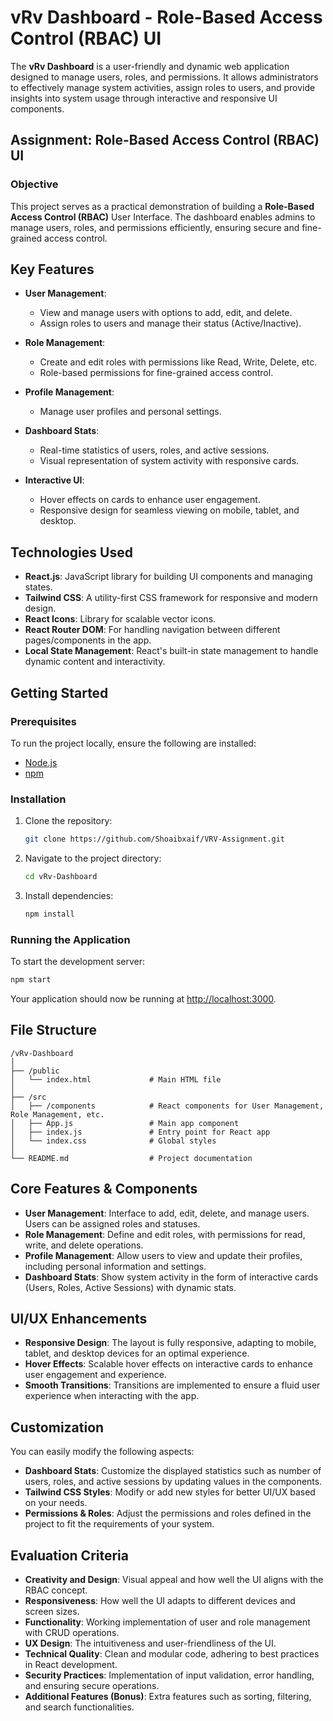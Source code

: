 # vRv Dashboard - Role-Based Access Control (RBAC) UI

The **vRv Dashboard** is a user-friendly and dynamic web application designed to manage users, roles, and permissions. It allows administrators to effectively manage system activities, assign roles to users, and provide insights into system usage through interactive and responsive UI components.

## **Assignment: Role-Based Access Control (RBAC) UI**

### **Objective**
This project serves as a practical demonstration of building a **Role-Based Access Control (RBAC)** User Interface. The dashboard enables admins to manage users, roles, and permissions efficiently, ensuring secure and fine-grained access control.

## **Key Features**

- **User Management**: 
  - View and manage users with options to add, edit, and delete.
  - Assign roles to users and manage their status (Active/Inactive).

- **Role Management**: 
  - Create and edit roles with permissions like Read, Write, Delete, etc.
  - Role-based permissions for fine-grained access control.

- **Profile Management**: 
  - Manage user profiles and personal settings.
  
- **Dashboard Stats**: 
  - Real-time statistics of users, roles, and active sessions.
  - Visual representation of system activity with responsive cards.

- **Interactive UI**:
  - Hover effects on cards to enhance user engagement.
  - Responsive design for seamless viewing on mobile, tablet, and desktop.


## **Technologies Used**

- **React.js**: JavaScript library for building UI components and managing states.
- **Tailwind CSS**: A utility-first CSS framework for responsive and modern design.
- **React Icons**: Library for scalable vector icons.
- **React Router DOM**: For handling navigation between different pages/components in the app.
- **Local State Management**: React's built-in state management to handle dynamic content and interactivity.
  
## **Getting Started**

### **Prerequisites**

To run the project locally, ensure the following are installed:

- [Node.js](https://nodejs.org/en/download/)
- [npm](https://www.npmjs.com/get-npm)

### **Installation**

1. Clone the repository:
    ```bash
    git clone https://github.com/Shoaibxaif/VRV-Assignment.git
    ```
2. Navigate to the project directory:
    ```bash
    cd vRv-Dashboard
    ```
3. Install dependencies:
    ```bash
    npm install
    ```

### **Running the Application**

To start the development server:

```bash
npm start
```

Your application should now be running at [http://localhost:3000](http://localhost:3000).


## **File Structure**

```
/vRv-Dashboard
│
├── /public
│   └── index.html             # Main HTML file
│
├── /src
│   ├── /components            # React components for User Management, Role Management, etc.
│   ├── App.js                 # Main app component
│   ├── index.js               # Entry point for React app
│   └── index.css              # Global styles
│
└── README.md                  # Project documentation
```

## **Core Features & Components**

- **User Management**: Interface to add, edit, delete, and manage users. Users can be assigned roles and statuses.
- **Role Management**: Define and edit roles, with permissions for read, write, and delete operations.
- **Profile Management**: Allow users to view and update their profiles, including personal information and settings.
- **Dashboard Stats**: Show system activity in the form of interactive cards (Users, Roles, Active Sessions) with dynamic stats.


## **UI/UX Enhancements**

- **Responsive Design**: The layout is fully responsive, adapting to mobile, tablet, and desktop devices for an optimal experience.
- **Hover Effects**: Scalable hover effects on interactive cards to enhance user engagement and experience.
- **Smooth Transitions**: Transitions are implemented to ensure a fluid user experience when interacting with the app.


## **Customization**

You can easily modify the following aspects:

- **Dashboard Stats**: Customize the displayed statistics such as number of users, roles, and active sessions by updating values in the components.
- **Tailwind CSS Styles**: Modify or add new styles for better UI/UX based on your needs.
- **Permissions & Roles**: Adjust the permissions and roles defined in the project to fit the requirements of your system.


## **Evaluation Criteria**

- **Creativity and Design**: Visual appeal and how well the UI aligns with the RBAC concept.
- **Responsiveness**: How well the UI adapts to different devices and screen sizes.
- **Functionality**: Working implementation of user and role management with CRUD operations.
- **UX Design**: The intuitiveness and user-friendliness of the UI.
- **Technical Quality**: Clean and modular code, adhering to best practices in React development.
- **Security Practices**: Implementation of input validation, error handling, and ensuring secure operations.
- **Additional Features (Bonus)**: Extra features such as sorting, filtering, and search functionalities.


